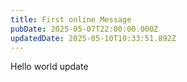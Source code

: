 ```yaml
---
title: First online Message
pubDate: 2025-05-07T22:00:00.000Z
updatedDate: 2025-05-10T10:33:51.892Z
---
```


Hello world update
